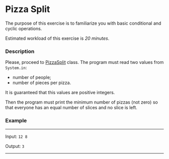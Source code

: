 # Pizza Split

The purpose of this exercise is to familiarize you with basic conditional and cyclic operations.

Estimated workload of this exercise is _20 minutes_.

### Description
Please, proceed to [PizzaSplit](src/main/java/com/epam/training/student_Sergei_Bespalov/PizzaSplit.java) class.
The program must read two values from `System.in`:
- number of people;
- number of pieces per pizza.

It is guaranteed that this values are positive integers.

Then the program must print the minimum number of pizzas (not zero) so that everyone has an equal number of slices and no slice is left.

### Example

---
Input: `12 8`

Output: `3`

---

